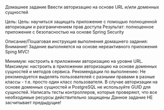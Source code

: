 Домашнее задание
Ввести авторизацию на основе URL и/или доменных сущностей

Цель:
Цель: научиться защищать приложение с помощью полноценной авторизации и разграничением прав доступа
Результат: полноценное приложение с безопасностью на основе Spring Security


Описание/Пошаговая инструкция выполнения домашнего задания:
Внимание! Задание выполняется на основе нереактивного приложения Sping MVC!

Минимум: настроить в приложении авторизацию на уровне URL.
Максимум: настроить в приложении авторизацию на основе доменных сущностей и методов сервиса.
Рекомендации по выполнению:
Не рекомендуется выделять пользователей с разными правами в разные классы - т.е. просто один класс пользователя.
В случае авторизации на основе доменных сущностей и PostgreSQL не используйте GUID для сущностей.
Написать тесты контроллеров, которые проверяют, что все необходимые ресурсы действительно защищены
Данное задание НЕ засчитывает предыдущие!